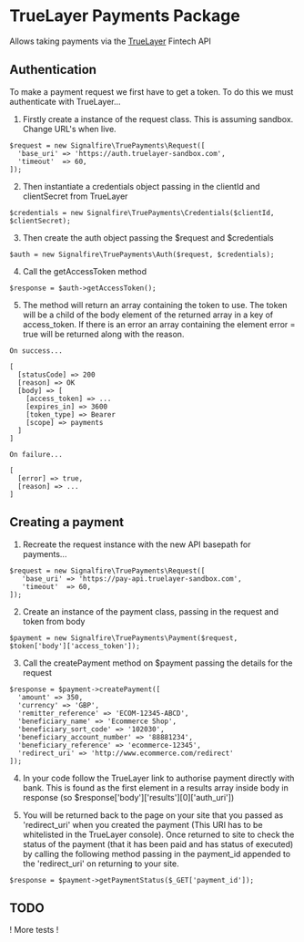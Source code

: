 # TrueLayer Payments Package

Allows taking payments via the [TrueLayer](https://truelayer.com/) Fintech API

## Authentication

To make a payment request we first have to get a token. To do this we must authenticate with TrueLayer...

1. Firstly create a instance of the request class. This is assuming sandbox. Change URL's when live.

```
$request = new Signalfire\TruePayments\Request([
  'base_uri' => 'https://auth.truelayer-sandbox.com',
  'timeout'  => 60,
]);
```

2. Then instantiate a credentials object passing in the clientId and clientSecret from TrueLayer

```
$credentials = new Signalfire\TruePayments\Credentials($clientId, $clientSecret);
```

3. Then create the auth object passing the $request and $credentials

```
$auth = new Signalfire\TruePayments\Auth($request, $credentials);
```

4. Call the getAccessToken method

```
$response = $auth->getAccessToken();
```

5. The method will return an array containing the token to use. The token will be a child of the body element of the returned array in a key of access_token. If there is an error an array containing the element error = true will be returned along with the reason.

```
On success...

[
  [statusCode] => 200
  [reason] => OK
  [body] => [
    [access_token] => ...
    [expires_in] => 3600
    [token_type] => Bearer
    [scope] => payments
  ]
]
```

```
On failure...

[
  [error] => true,
  [reason] => ...
]
```

## Creating a payment

1. Recreate the request instance with the new API basepath for payments...

```
$request = new Signalfire\TruePayments\Request([
   'base_uri' => 'https://pay-api.truelayer-sandbox.com',
   'timeout'  => 60,
]);
```

2. Create an instance of the payment class, passing in the request and token from body

```
$payment = new Signalfire\TruePayments\Payment($request, $token['body']['access_token']);
```

3. Call the createPayment method on $payment passing the details for the request

```
$response = $payment->createPayment([
  'amount' => 350,
  'currency' => 'GBP',
  'remitter_reference' => 'ECOM-12345-ABCD',
  'beneficiary_name' => 'Ecommerce Shop',
  'beneficiary_sort_code' => '102030',
  'beneficiary_account_number' => '88881234',
  'beneficiary_reference' => 'ecommerce-12345', 
  'redirect_uri' => 'http://www.ecommerce.com/redirect'
]);

```
4. In your code follow the TrueLayer link to authorise payment directly with bank. This is found as the first element in a results array inside body in response (so $response['body']['results'][0]['auth_uri'])

5. You will be returned back to the page on your site that you passed as 'redirect_uri' when you created the payment (This URI has to be whitelisted in the TrueLayer console). Once returned to site to check the status of the payment (that it has been paid and has status of executed) by calling the following method passing in the payment_id appended to the 'redirect_uri' on returning to your site.

```
$response = $payment->getPaymentStatus($_GET['payment_id']);
```

## TODO
! More tests !